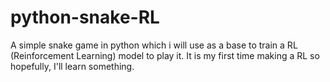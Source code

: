 # python-snake-RL
A simple snake game in python which i will use as a base to train a RL (Reinforcement Learning) model to play it. It is my first time making a RL so hopefully, I'll learn something.
